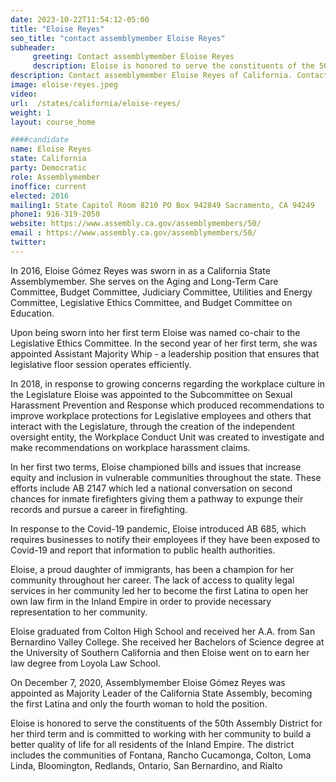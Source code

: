 ```yaml
---
date: 2023-10-22T11:54:12-05:00
title: "Eloise Reyes"
seo_title: "contact assemblymember Eloise Reyes"
subheader:
     greeting: Contact assemblymember Eloise Reyes
     description: Eloise is honored to serve the constituents of the 50th Assembly District for her third term and is committed to working with her community to build a better quality of life for all residents of the Inland Empire.
description: Contact assemblymember Eloise Reyes of California. Contact information for Eloise Reyes includes email address, phone number, and mailing address.
image: eloise-reyes.jpeg
video:
url:  /states/california/eloise-reyes/
weight: 1
layout: course_home

####candidate
name: Eloise Reyes
state: California
party: Democratic
role: Assemblymember
inoffice: current
elected: 2016
mailing1: State Capitol Room 8210 PO Box 942849 Sacramento, CA 94249
phone1: 916-319-2050
website: https://www.assembly.ca.gov/assemblymembers/50/
email : https://www.assembly.ca.gov/assemblymembers/50/
twitter:
---
```


In 2016, Eloise Gómez Reyes was sworn in as a California State Assemblymember. She serves on the Aging and Long-Term Care Committee, Budget Committee, Judiciary Committee, Utilities and Energy Committee, Legislative Ethics Committee, and Budget Committee on Education.

Upon being sworn into her first term Eloise was named co-chair to the Legislative Ethics Committee. In the second year of her first term, she was appointed Assistant Majority Whip - a leadership position that ensures that legislative floor session operates efficiently.

In 2018, in response to growing concerns regarding the workplace culture in the Legislature Eloise was appointed to the Subcommittee on Sexual Harassment Prevention and Response which produced recommendations to improve workplace protections for Legislative employees and others that interact with the Legislature, through the creation of the independent oversight entity, the Workplace Conduct Unit was created to investigate and make recommendations on workplace harassment claims.

In her first two terms, Eloise championed bills and issues that increase equity and inclusion in vulnerable communities throughout the state. These efforts include AB 2147 which led a national conversation on second chances for inmate firefighters giving them a pathway to expunge their records and pursue a career in firefighting.

In response to the Covid-19 pandemic, Eloise introduced AB 685, which requires businesses to notify their employees if they have been exposed to Covid-19 and report that information to public health authorities.

Eloise, a proud daughter of immigrants, has been a champion for her community throughout her career. The lack of access to quality legal services in her community led her to become the first Latina to open her own law firm in the Inland Empire in order to provide necessary representation to her community.

Eloise graduated from Colton High School and received her A.A. from San Bernardino Valley College. She received her Bachelors of Science degree at the University of Southern California and then Eloise went on to earn her law degree from Loyola Law School.

On December 7, 2020, Assemblymember Eloise Gómez Reyes was appointed as Majority Leader of the California State Assembly, becoming the first Latina and only the fourth woman to hold the position.

Eloise is honored to serve the constituents of the 50th Assembly District for her third term and is committed to working with her community to build a better quality of life for all residents of the Inland Empire. The district includes the communities of Fontana, Rancho Cucamonga, Colton, Loma Linda, Bloomington, Redlands, Ontario, San Bernardino, and Rialto
